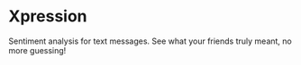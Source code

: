 # Xpression
Sentiment analysis for text messages. See what your friends truly meant, no more guessing!
